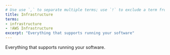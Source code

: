 ```yaml
---
# Use use `,` to separate multiple terms; use `!` to exclude a term from matching
title: Infrastructure
terms: 
- infrastructure
- !AWS Infrastructure
excerpt: "Everything that supports running your software"
---
```

Everything that supports running your software. 
